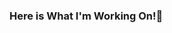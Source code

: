 ### Here is What I'm Working On!👋

<!--
**Lord-Aman/Lord-Aman** is a ✨ _special_ ✨ repository because its `README.md` (this file) appears on your GitHub profile.

Here are some ideas to get you started:

- 🔭 I’m currently working on ...Web Development 
- 🌱 I’m currently learning ... JavaScript
- 👯 I’m looking to collaborate on ... Web Development and Android App Development Projects
- 💬 Ask me about ...Anything
- 📫 How to reach me: ...[LinkedIn](https://www.linkedin.com/in/aman-kumar-8997131a7/)
- 😄 Pronouns: ...He/Him
- ⚡ Fun fact: ...Motu Patlu are my favourite characters
-->
